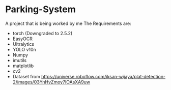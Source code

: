 # Parking-System
A project that is being worked by me
The Requirements are:
- torch (Downgraded to 2.5.2)
- EasyOCR
- Ultralytics
- YOLO v10n
- Numpy
- imutils
- matplotlib
- cv2
- Dataset from https://universe.roboflow.com/iksan-wijaya/plat-detection-2/images/03YnHvZmoy7lOAsXA9uw
